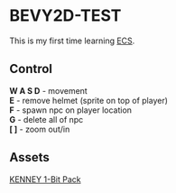 # BEVY2D-TEST

This is my first time learning [ECS](https://en.wikipedia.org/wiki/Entity_component_system).

## Control

**W A S D** - movement \
**E** - remove helmet (sprite on top of player) \
**F** - spawn npc on player location \
**G** - delete all of npc \
**[ ]** - zoom out/in

## Assets

[KENNEY 1-Bit Pack](https://www.kenney.nl/assets/bit-pack)
